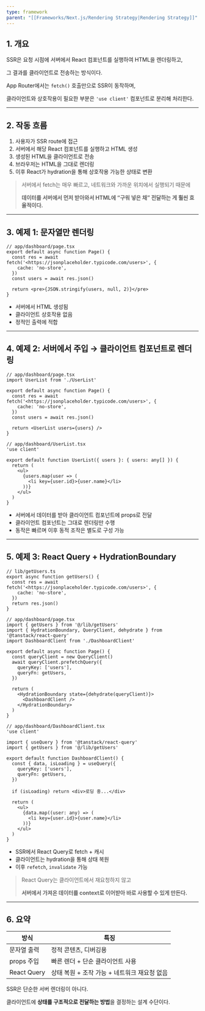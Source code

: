 ```yaml
---
type: framework
parent: "[[Frameworks/Next.js/Rendering Strategy|Rendering Strategy]]"
---
```

## 1. 개요

SSR은 요청 시점에 서버에서 React 컴포넌트를 실행하여 HTML을 렌더링하고,

그 결과를 클라이언트로 전송하는 방식이다.

App Router에서는 `fetch()` 호출만으로 SSR이 동작하며,

클라이언트와 상호작용이 필요한 부분은 `'use client'` 컴포넌트로 분리해 처리한다.

---

## 2. 작동 흐름

1. 사용자가 SSR route에 접근
2. 서버에서 해당 React 컴포넌트를 실행하고 HTML 생성
3. 생성된 HTML을 클라이언트로 전송
4. 브라우저는 HTML을 그대로 렌더링
5. 이후 React가 hydration을 통해 상호작용 가능한 상태로 변환

> 서버에서 fetch는 매우 빠르고, 네트워크와 가까운 위치에서 실행되기 때문에
> 
> **데이터를 서버에서 먼저 받아와서 HTML에 “구워 넣은 채” 전달하는 게 훨씬 효율적이다.**

---

## 3. 예제 1: 문자열만 렌더링

```tsx
// app/dashboard/page.tsx
export default async function Page() {
  const res = await fetch('<https://jsonplaceholder.typicode.com/users>', {
    cache: 'no-store',
  })
  const users = await res.json()

  return <pre>{JSON.stringify(users, null, 2)}</pre>
}

```

- 서버에서 HTML 생성됨
- 클라이언트 상호작용 없음
- 정적인 출력에 적합

---

## 4. 예제 2: 서버에서 주입 → 클라이언트 컴포넌트로 렌더링

```tsx
// app/dashboard/page.tsx
import UserList from './UserList'

export default async function Page() {
  const res = await fetch('<https://jsonplaceholder.typicode.com/users>', {
    cache: 'no-store',
  })
  const users = await res.json()

  return <UserList users={users} />
}

```

```tsx
// app/dashboard/UserList.tsx
'use client'

export default function UserList({ users }: { users: any[] }) {
  return (
    <ul>
      {users.map(user => (
        <li key={user.id}>{user.name}</li>
      ))}
    </ul>
  )
}

```

- 서버에서 데이터를 받아 클라이언트 컴포넌트에 props로 전달
- 클라이언트 컴포넌트는 그대로 렌더링만 수행
- 동작은 빠르며 이후 동적 조작은 별도로 구성 가능

---

## 5. 예제 3: React Query + HydrationBoundary

```tsx
// lib/getUsers.ts
export async function getUsers() {
  const res = await fetch('<https://jsonplaceholder.typicode.com/users>', {
    cache: 'no-store',
  })
  return res.json()
}

```

```tsx
// app/dashboard/page.tsx
import { getUsers } from '@/lib/getUsers'
import { HydrationBoundary, QueryClient, dehydrate } from '@tanstack/react-query'
import DashboardClient from './DashboardClient'

export default async function Page() {
  const queryClient = new QueryClient()
  await queryClient.prefetchQuery({
    queryKey: ['users'],
    queryFn: getUsers,
  })

  return (
    <HydrationBoundary state={dehydrate(queryClient)}>
      <DashboardClient />
    </HydrationBoundary>
  )
}

```

```tsx
// app/dashboard/DashboardClient.tsx
'use client'

import { useQuery } from '@tanstack/react-query'
import { getUsers } from '@/lib/getUsers'

export default function DashboardClient() {
  const { data, isLoading } = useQuery({
    queryKey: ['users'],
    queryFn: getUsers,
  })

  if (isLoading) return <div>로딩 중...</div>

  return (
    <ul>
      {data.map((user: any) => (
        <li key={user.id}>{user.name}</li>
      ))}
    </ul>
  )
}

```

- SSR에서 React Query로 fetch + 캐시
- 클라이언트는 hydration을 통해 상태 복원
- 이후 `refetch`, `invalidate` 가능

> React Query는 클라이언트에서 재요청하지 않고
> 
> **서버에서 가져온 데이터를 context로 이어받아 바로 사용할 수 있게 만든다.**

---

## 6. 요약

|방식|특징|
|---|---|
|문자열 출력|정적 콘텐츠, 디버깅용|
|props 주입|빠른 렌더 + 단순 클라이언트 사용|
|React Query|상태 복원 + 조작 가능 + 네트워크 재요청 없음|

SSR은 단순한 서버 렌더링이 아니다.

클라이언트에 **상태를 구조적으로 전달하는 방법**을 결정하는 설계 수단이다.